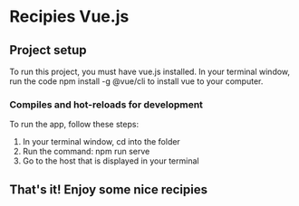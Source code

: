 # Recipies Vue.js

## Project setup

To run this project, you must have vue.js installed.
In your terminal window, run the code npm install -g @vue/cli to install vue to your computer.

### Compiles and hot-reloads for development
To run the app, follow these steps:
1) In your terminal window, cd into the folder
2) Run the command: npm run serve
3) Go to the host that is displayed in your terminal

## That's it! Enjoy some nice recipies